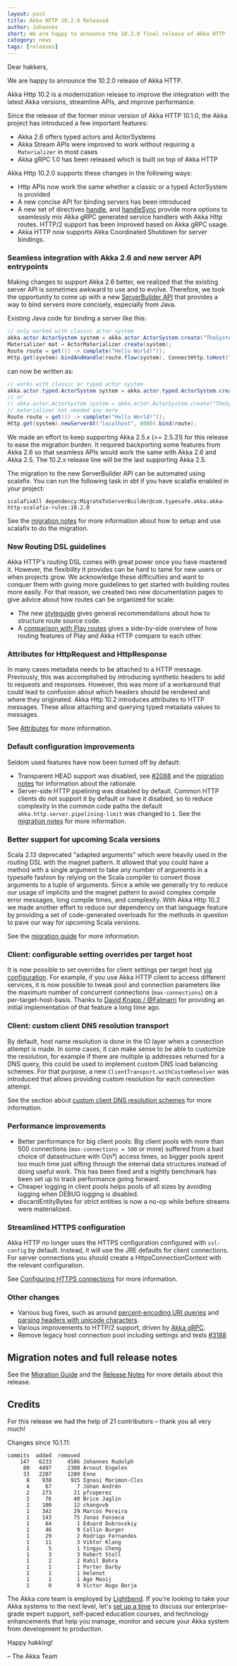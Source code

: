 ```yaml
---
layout: post
title: Akka HTTP 10.2.0 Released
author: Johannes
short: We are happy to announce the 10.2.0 final release of Akka HTTP
category: news
tags: [releases]
---
```


Dear hakkers,

We are happy to announce the 10.2.0 release of Akka HTTP.

Akka Http 10.2 is a modernization release to improve the integration with the latest Akka versions, streamline APIs, and improve performance.

Since the release of the former minor version of Akka HTTP 10.1.0, the Akka project has introduced a few important features:

 * Akka 2.6 offers typed actors and ActorSystems
 * Akka Stream APIs were improved to work without requiring a `Materializer` in most cases
 * Akka gRPC 1.0 has been released which is built on top of Akka HTTP

Akka Http 10.2.0 supports these changes in the following ways:

 * Http APIs now work the same whether a classic or a typed ActorSystem is provided
 * A new concise API for binding servers has been introduced
 * A new set of directives [handle](https://doc.akka.io/docs/akka-http/current/routing-dsl/directives/route-directives/handle.html), and [handleSync](https://doc.akka.io/docs/akka-http/current/routing-dsl/directives/route-directives/handleSync.html)
   provide more options to seamlessly mix Akka gRPC generated service handlers with Akka Http routes. HTTP/2 support has been improved based on Akka gRPC usage.
 * Akka HTTP now supports Akka Coordinated Shutdown for server bindings.

### Seamless integration with Akka 2.6 and new server API entrypoints

Making changes to support Akka 2.6 better, we realized that the existing server API is sometimes awkward to use and to evolve. Therefore, we took the opportunity to come up
with a new [ServerBuilder API](https://doc.akka.io/docs/akka-http/10.2/release-notes/10.2.x.html#seamless-integration-with-akka-2-6-and-new-server-api-entrypoints) that provides a
way to bind servers more concisely, especially from Java.

Existing Java code for binding a server like this:

```java
// only worked with classic actor system
akka.actor.ActorSystem system = akka.actor.ActorSystem.create("TheSystem");
Materializer mat = ActorMaterializer.create(system);
Route route = get(() -> complete("Hello World!"));
Http.get(system).bindAndHandle(route.flow(system), ConnectHttp.toHost("localhost", 8080), mat);
```

can now be written as:

```java
// works with classic or typed actor system
akka.actor.typed.ActorSystem system = akka.actor.typed.ActorSystem.create(Behaviors.empty(), "TheSystem");
// or
// akka.actor.ActorSystem system = akka.actor.ActorSystem.create("TheSystem");
// materializer not needed any more
Route route = get(() -> complete("Hello World!"));
Http.get(system).newServerAt("localhost", 8080).bind(route);
```

We made an effort to keep supporting Akka 2.5.x (>= 2.5.31) for this release to ease the migration burden. It required backporting some features from Akka 2.6 so that
seamless APIs would work the same with Akka 2.6 and Akka 2.5. The 10.2.x release line will be the last supporting Akka 2.5.

The migration to the new ServerBuilder API can be automated using scalafix. You can run the following task in sbt if you have scalafix enabled in your project:

```
scalafixAll dependency:MigrateToServerBuilder@com.typesafe.akka:akka-http-scalafix-rules:10.2.0
```

See the [migration notes](https://doc.akka.io/docs/akka-http/current/migration-guide/migration-guide-10.2.x.html#akka-http-10-1-x-10-2-0) for more information about how to setup
and use scalafix to do the migration.

### New Routing DSL guidelines

Akka HTTP's routing DSL comes with great power once you have mastered it. However, the flexibility it provides can be hard to tame for new users or when
projects grow. We acknowledge these difficulties and want to conquer them with giving more guidelines to get started with building routes more
easily. For that reason, we created two new documentation pages to give advice about how routes can be organized for scale:

 * The new [styleguide](https://doc.akka.io/docs/akka-http/current/routing-dsl/style-guide.html) gives general recommendations about how to structure route source code.
 * A [comparison with Play routes](https://doc.akka.io/docs/akka-http/current/routing-dsl/play-comparison.html) gives a side-by-side overview of how routing features of Play and Akka HTTP compare to
   each other.

### Attributes for HttpRequest and HttpResponse

In many cases metadata needs to be attached to a HTTP message. Previously, this was accomplished by introducing synthetic headers to add to requests and responses. However,
this was more of a workaround that could lead to confusion about which headers should be rendered and where they originated. Akka Http 10.2 introduces attributes to HTTP messages.
These allow attaching and querying typed metadata values to messages.

See [Attributes](https://doc.akka.io/docs/akka-http/current/common/http-model.html#attributes) for more information.

### Default configuration improvements

Seldom used features have now been turned off by default:

 * Transparent HEAD support was disabled, see [#2088](https://github.com/akka/akka-http/issues/2088) and the [migration notes](https://doc.akka.io/docs/akka-http/current/migration-guide/migration-guide-10.2.x.html#transparent-head-requests-now-disabled-by-default) for information about the rationale.
 * Server-side HTTP pipelining was disabled by default. Common HTTP clients do not support it by default or have it disabled, so to reduce complexity in the common code paths
   the default `akka.http.server.pipelining-limit` was changed to `1`. See the [migration notes](https://doc.akka.io/docs/akka-http/current/migration-guide/migration-guide-10.2.x.html#server-side-http-pipelining-now-disabled-by-default) for more information.

### Better support for upcoming Scala versions

Scala 2.13 deprecated "adapted arguments" which were heavily used in the routing DSL with the magnet pattern. It allowed that you could have a method with a single argument to
take any number of arguments in a typesafe fashion by relying on the Scala compiler to convert those arguments to a tuple of arguments. Since a while we generally try to reduce our usage
of implicits and the magnet pattern to avoid complex compile error messages, long compile times, and complexity. With Akka Http 10.2 we made another effort to reduce our dependency on that
language feature by providing a set of code-generated overloads for the methods in question to pave our way for upcoming Scala versions.

See the [migration guide](https://doc.akka.io/docs/akka-http/current/migration-guide/migration-guide-10.2.x.html#parameters-formfields-scaladsl-) for more information.

### Client: configurable setting overrides per target host

It is now possible to set overrides for client settings per target host [via configuration](https://doc.akka.io/docs/akka-http/current/client-side/configuration.html#per-host-overrides). For example, if you use Akka HTTP client
to access different services, it is now possible to tweak pool and connection parameters like the maximum number of concurrent connections (`max-connections`) on a per-target-host-basis.
Thanks to [David Knapp / @Falmarri](https://github.com/Falmarri) for providing an initial implementation of that feature a long time ago.

### Client: custom client DNS resolution transport

By default, host name resolution is done in the IO layer when a connection attempt is made. In some cases, it can make sense to be able to customize the resolution, for example if
there are multiple ip addresses returned for a DNS query, this could be used to implement custom DNS load balancing schemes. For that purpose, a new `ClientTransport.withCustomResolver` was
introduced that allows providing custom resolution for each connection attempt.

See the section about [custom client DNS resolution schemes](https://doc.akka.io/docs/akka-http/current/client-side/client-transport.html#custom-host-name-resolution-transport) for more information.

### Performance improvements

 * Better performance for big client pools: Big client pools with more than 500 connections (`max-connections = 500` or more) suffered from a bad choice of datastructure with O(n²) access
   times, so bigger pools spent too much time just sifting through the internal data structures instead of doing useful work. This has been fixed and a nightly benchmark has been set
   up to track performance going forward.
 * Cheaper logging in client pools helps pools of all sizes by avoiding logging when DEBUG logging is disabled.
 * discardEntityBytes for strict entities is now a no-op while before streams were materialized.

### Streamlined HTTPS configuration

Akka HTTP no longer uses the HTTPS configuration configured with `ssl-config`
by default. Instead, it will use the JRE defaults for client connections. For
server connections you should create a HttpsConnectionContext with
the relevant configuration.

See [Configuring HTTPS connections](https://doc.akka.io/docs/akka-http/current/migration-guide/migration-guide-10.2.x.html#configuring-https-connections) for more information.

### Other changes

* Various bug fixes, such as around [percent-encoding URI queries](https://github.com/akka/akka-http/pull/3003) and [parsing headers with unicode characters](https://github.com/akka/akka-http/issues/1484).
* Various improvements to HTTP/2 support, driven by [Akka gRPC](https://doc.akka.io/docs/akka-grpc).
* Remove legacy host connection pool including settings and tests [#3188](https://github.com/akka/akka-http/pull/3188)

## Migration notes and full release notes

See the [Migration Guide](https://doc.akka.io/docs/akka-http/current/migration-guide/migration-guide-10.2.x.html) and the [Release Notes](http://127.0.0.1:39553/release-notes/10.2.x.html)
for more details about this release.

## Credits

For this release we had the help of 21 contributors – thank you all very much!

Changes since 10.1.11:

```
commits  added  removed
    147   6233     4586 Johannes Rudolph
     80   4497     2308 Arnout Engelen
     33   2207     1280 Enno
      8    938      915 Ignasi Marimon-Clos
      4     67        7 Johan Andrén
      2    273       21 pfcoperez
      2     76       40 Brice Jaglin
      2    100       12 changvvb
      1    342       29 Marcos Pereira
      1    143       75 Jonas Fonseca
      1     64        1 Eduard Dubrovskiy
      1     46        9 Collin Burger
      1     29        2 Rodrigo Fernandes
      1     11        3 Viktor Klang
      1      5        1 Yingyu Cheng
      1      3        3 Robert Stoll
      1      2        2 Rahil Bohra
      1      1        1 Porter Darby
      1      1        1 belenot
      1      1        1 Age Mooij
      1      0        0 Victor Hugo Borja
```

The Akka core team is employed by [Lightbend](https://www.lightbend.com). If you're looking to take your Akka systems to the next level, let's [set up a time](https://www.lightbend.com/contact) to discuss our enterprise-grade expert support, self-paced education courses, and technology enhancements that help you manage, monitor and secure your Akka system from development to production.

Happy hakking!

– The Akka Team
